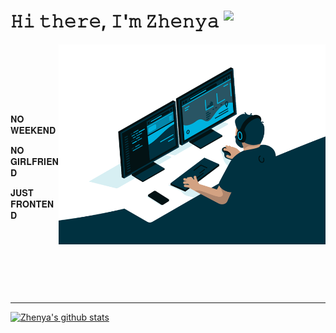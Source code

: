# 𝙷𝚒 𝚝𝚑𝚎𝚛𝚎, 𝙸'𝚖 𝚉𝚑𝚎𝚗𝚢𝚊 <img src="https://media.giphy.com/media/Q7LHmoFwVP6Yc1swZs/source.gif" width="34x" align="top">

<img align="right" alt="GIF" src="code.gif" width="auto" height="320" />

<div align="left">
<p style="margin-top: 130px">𝐍𝐎 𝐖𝐄𝐄𝐊𝐄𝐍𝐃</p>
<p>𝐍𝐎 𝐆𝐈𝐑𝐋𝐅𝐑𝐈𝐄𝐍𝐃</p>
<p style="margin-bottom: 130px">𝐉𝐔𝐒𝐓 𝐅𝐑𝐎𝐍𝐓𝐄𝐍𝐃</p>
</div>

---

[![Zhenya's github stats](https://github-readme-stats.vercel.app/api?username=kulinichevgeny&theme=react&show_icons=true)](https://github.com/kulinichevgeny)